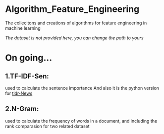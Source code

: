 # Algorithm_Feature_Engineering
The collecitons and creations of algorithms for feature engineering in machine learning

*The dataset is not provided here, you can change the path to yours*

# On going...

## 1.TF-IDF-Sen:
used to calculate the sentence importance
And also it is the python version for [tldr-News](https://hackernoon.com/finding-the-most-important-sentences-using-nlp-tf-idf-3065028897a3)


## 2.N-Gram:
used to calculate the frequency of words in a document, and including the rank comparasion for two related dataset

